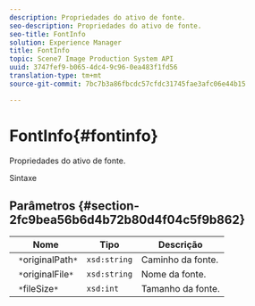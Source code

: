 ```yaml
---
description: Propriedades do ativo de fonte.
seo-description: Propriedades do ativo de fonte.
seo-title: FontInfo
solution: Experience Manager
title: FontInfo
topic: Scene7 Image Production System API
uuid: 3747fef9-b065-4dc4-9c96-0ea483f1fd56
translation-type: tm+mt
source-git-commit: 7bc7b3a86fbcdc57cfdc31745fae3afc06e44b15

---
```



# FontInfo{#fontinfo}

Propriedades do ativo de fonte.

Sintaxe

## Parâmetros {#section-2fc9bea56b6d4b72b80d4f04c5f9b862}

| Nome | Tipo | Descrição |
|---|---|---|
| ` *`originalPath`*` | `xsd:string` | Caminho da fonte. |
| ` *`originalFile`*` | `xsd:string` | Nome da fonte. |
| ` *`fileSize`*` | `xsd:int` | Tamanho da fonte. |

